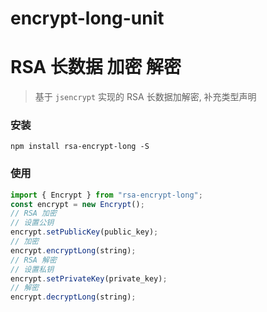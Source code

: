 # encrypt-long-unit

# RSA 长数据 加密 解密

> 基于 `jsencrypt` 实现的 RSA 长数据加解密, 补充类型声明

### 安装

```npm
npm install rsa-encrypt-long -S
```

### 使用

```javascript
import { Encrypt } from "rsa-encrypt-long";
const encrypt = new Encrypt();
// RSA 加密
// 设置公钥
encrypt.setPublicKey(public_key);
// 加密
encrypt.encryptLong(string);
// RSA 解密
// 设置私钥
encrypt.setPrivateKey(private_key);
// 解密
encrypt.decryptLong(string);
```
